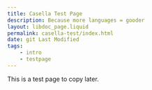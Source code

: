 ```yaml
---
title: Casella Test Page
description: Because more languages = gooder
layout: libdoc_page.liquid
permalink: casella-test/index.html
date: git Last Modified
tags:
    - intro
    - testpage
---
```


This is a test page to copy later.

